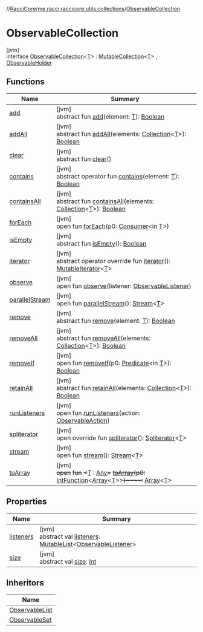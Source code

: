 //[RacciCore](../../../index.md)/[me.racci.raccicore.utils.collections](../index.md)/[ObservableCollection](index.md)

# ObservableCollection

[jvm]\
interface [ObservableCollection](index.md)&lt;[T](index.md)&gt; : [MutableCollection](https://kotlinlang.org/api/latest/jvm/stdlib/kotlin.collections/-mutable-collection/index.html)&lt;[T](index.md)&gt; , [ObservableHolder](../-observable-holder/index.md)

## Functions

| Name | Summary |
|---|---|
| [add](index.md#-336316080%2FFunctions%2F-519281799) | [jvm]<br>abstract fun [add](index.md#-336316080%2FFunctions%2F-519281799)(element: [T](index.md)): [Boolean](https://kotlinlang.org/api/latest/jvm/stdlib/kotlin/-boolean/index.html) |
| [addAll](index.md#1622835035%2FFunctions%2F-519281799) | [jvm]<br>abstract fun [addAll](index.md#1622835035%2FFunctions%2F-519281799)(elements: [Collection](https://kotlinlang.org/api/latest/jvm/stdlib/kotlin.collections/-collection/index.html)&lt;[T](index.md)&gt;): [Boolean](https://kotlinlang.org/api/latest/jvm/stdlib/kotlin/-boolean/index.html) |
| [clear](../-online-player-collection/index.md#1405312578%2FFunctions%2F-519281799) | [jvm]<br>abstract fun [clear](../-online-player-collection/index.md#1405312578%2FFunctions%2F-519281799)() |
| [contains](index.md#1825712522%2FFunctions%2F-519281799) | [jvm]<br>abstract operator fun [contains](index.md#1825712522%2FFunctions%2F-519281799)(element: [T](index.md)): [Boolean](https://kotlinlang.org/api/latest/jvm/stdlib/kotlin/-boolean/index.html) |
| [containsAll](index.md#-348659435%2FFunctions%2F-519281799) | [jvm]<br>abstract fun [containsAll](index.md#-348659435%2FFunctions%2F-519281799)(elements: [Collection](https://kotlinlang.org/api/latest/jvm/stdlib/kotlin.collections/-collection/index.html)&lt;[T](index.md)&gt;): [Boolean](https://kotlinlang.org/api/latest/jvm/stdlib/kotlin/-boolean/index.html) |
| [forEach](index.md#1532301601%2FFunctions%2F-519281799) | [jvm]<br>open fun [forEach](index.md#1532301601%2FFunctions%2F-519281799)(p0: [Consumer](https://docs.oracle.com/javase/8/docs/api/java/util/function/Consumer.html)&lt;in [T](index.md)&gt;) |
| [isEmpty](../-online-player-collection/index.md#-719293276%2FFunctions%2F-519281799) | [jvm]<br>abstract fun [isEmpty](../-online-player-collection/index.md#-719293276%2FFunctions%2F-519281799)(): [Boolean](https://kotlinlang.org/api/latest/jvm/stdlib/kotlin/-boolean/index.html) |
| [iterator](../-online-player-collection/index.md#1177836957%2FFunctions%2F-519281799) | [jvm]<br>abstract operator override fun [iterator](../-online-player-collection/index.md#1177836957%2FFunctions%2F-519281799)(): [MutableIterator](https://kotlinlang.org/api/latest/jvm/stdlib/kotlin.collections/-mutable-iterator/index.html)&lt;[T](index.md)&gt; |
| [observe](../-observable-holder/observe.md) | [jvm]<br>open fun [observe](../-observable-holder/observe.md)(listener: [ObservableListener](../index.md#1056729540%2FClasslikes%2F-519281799)) |
| [parallelStream](../-online-player-collection/index.md#-1592339412%2FFunctions%2F-519281799) | [jvm]<br>open fun [parallelStream](../-online-player-collection/index.md#-1592339412%2FFunctions%2F-519281799)(): [Stream](https://docs.oracle.com/javase/8/docs/api/java/util/stream/Stream.html)&lt;[T](index.md)&gt; |
| [remove](index.md#-866564265%2FFunctions%2F-519281799) | [jvm]<br>abstract fun [remove](index.md#-866564265%2FFunctions%2F-519281799)(element: [T](index.md)): [Boolean](https://kotlinlang.org/api/latest/jvm/stdlib/kotlin/-boolean/index.html) |
| [removeAll](index.md#-1840690270%2FFunctions%2F-519281799) | [jvm]<br>abstract fun [removeAll](index.md#-1840690270%2FFunctions%2F-519281799)(elements: [Collection](https://kotlinlang.org/api/latest/jvm/stdlib/kotlin.collections/-collection/index.html)&lt;[T](index.md)&gt;): [Boolean](https://kotlinlang.org/api/latest/jvm/stdlib/kotlin/-boolean/index.html) |
| [removeIf](index.md#1655623621%2FFunctions%2F-519281799) | [jvm]<br>open fun [removeIf](index.md#1655623621%2FFunctions%2F-519281799)(p0: [Predicate](https://docs.oracle.com/javase/8/docs/api/java/util/function/Predicate.html)&lt;in [T](index.md)&gt;): [Boolean](https://kotlinlang.org/api/latest/jvm/stdlib/kotlin/-boolean/index.html) |
| [retainAll](index.md#-1279972125%2FFunctions%2F-519281799) | [jvm]<br>abstract fun [retainAll](index.md#-1279972125%2FFunctions%2F-519281799)(elements: [Collection](https://kotlinlang.org/api/latest/jvm/stdlib/kotlin.collections/-collection/index.html)&lt;[T](index.md)&gt;): [Boolean](https://kotlinlang.org/api/latest/jvm/stdlib/kotlin/-boolean/index.html) |
| [runListeners](../-observable-holder/run-listeners.md) | [jvm]<br>open fun [runListeners](../-observable-holder/run-listeners.md)(action: [ObservableAction](../-observable-action/index.md)) |
| [spliterator](../-online-player-collection/index.md#1956926474%2FFunctions%2F-519281799) | [jvm]<br>open override fun [spliterator](../-online-player-collection/index.md#1956926474%2FFunctions%2F-519281799)(): [Spliterator](https://docs.oracle.com/javase/8/docs/api/java/util/Spliterator.html)&lt;[T](index.md)&gt; |
| [stream](../-online-player-collection/index.md#135225651%2FFunctions%2F-519281799) | [jvm]<br>open fun [stream](../-online-player-collection/index.md#135225651%2FFunctions%2F-519281799)(): [Stream](https://docs.oracle.com/javase/8/docs/api/java/util/stream/Stream.html)&lt;[T](index.md)&gt; |
| [toArray](../-online-player-collection/index.md#-1215154575%2FFunctions%2F-519281799) | [jvm]<br>~~open~~ ~~fun~~ ~~&lt;~~[T](../-online-player-collection/index.md#-1215154575%2FFunctions%2F-519281799) : [Any](https://kotlinlang.org/api/latest/jvm/stdlib/kotlin/-any/index.html)~~&gt;~~ [~~toArray~~](../-online-player-collection/index.md#-1215154575%2FFunctions%2F-519281799)~~(~~~~p0~~~~:~~ [IntFunction](https://docs.oracle.com/javase/8/docs/api/java/util/function/IntFunction.html)&lt;[Array](https://kotlinlang.org/api/latest/jvm/stdlib/kotlin/-array/index.html)&lt;[T](../-online-player-collection/index.md#-1215154575%2FFunctions%2F-519281799)&gt;&gt;~~)~~~~:~~ [Array](https://kotlinlang.org/api/latest/jvm/stdlib/kotlin/-array/index.html)&lt;[T](../-online-player-collection/index.md#-1215154575%2FFunctions%2F-519281799)&gt; |

## Properties

| Name | Summary |
|---|---|
| [listeners](../-observable-holder/listeners.md) | [jvm]<br>abstract val [listeners](../-observable-holder/listeners.md): [MutableList](https://kotlinlang.org/api/latest/jvm/stdlib/kotlin.collections/-mutable-list/index.html)&lt;[ObservableListener](../index.md#1056729540%2FClasslikes%2F-519281799)&gt; |
| [size](../-online-player-collection/index.md#-113084078%2FProperties%2F-519281799) | [jvm]<br>abstract val [size](../-online-player-collection/index.md#-113084078%2FProperties%2F-519281799): [Int](https://kotlinlang.org/api/latest/jvm/stdlib/kotlin/-int/index.html) |

## Inheritors

| Name |
|---|
| [ObservableList](../-observable-list/index.md) |
| [ObservableSet](../-observable-set/index.md) |
